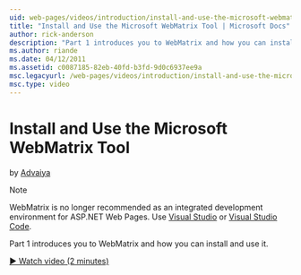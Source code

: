 ```yaml
---
uid: web-pages/videos/introduction/install-and-use-the-microsoft-webmatrix-tool
title: "Install and Use the Microsoft WebMatrix Tool | Microsoft Docs"
author: rick-anderson
description: "Part 1 introduces you to WebMatrix and how you can install and use it."
ms.author: riande
ms.date: 04/12/2011
ms.assetid: c0087185-82eb-40fd-b3fd-9d0c6937ee9a
msc.legacyurl: /web-pages/videos/introduction/install-and-use-the-microsoft-webmatrix-tool
msc.type: video
---
```

# Install and Use the Microsoft WebMatrix Tool

by [Advaiya](https://twitter.com/Advaiyasolns)

> [!NOTE] 
> WebMatrix is no longer recommended as an integrated development environment for ASP.NET Web Pages. Use [Visual Studio](xref:aspnet/web-pages/overview/getting-started/program-asp-net-web-pages-in-visual-studio) or [Visual Studio Code](https://code.visualstudio.com/).

Part 1 introduces you to WebMatrix and how you can install and use it.

[&#9654; Watch video (2 minutes)](https://channel9.msdn.com/Blogs/ASP-NET-Site-Videos/install-and-use-the-microsoft-webmatrix-tool)
